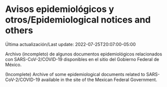 # Avisos epidemiológicos y otros/Epidemiological notices and others

Última actualización/Last update: 2022-07-25T20:07:00-05:00

Archivo (incompleto) de algunos documentos epidemiológicos relacionados con SARS-CoV-2/COVID-19 disponibles en el sitio del Gobierno Federal de México.

(Incomplete) Archive of some epidemiological documents related to SARS-CoV-2/COVID-19 available in the site of the Mexican Federal Government.
